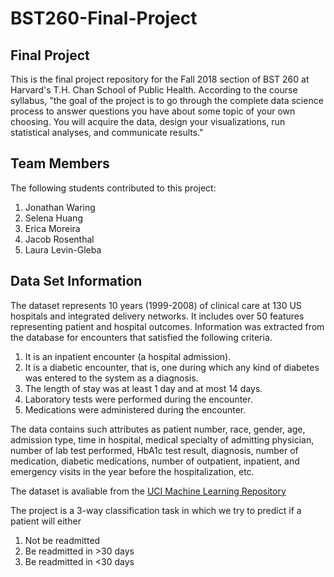 # BST260-Final-Project

## Final Project 
This is the final project repository for the Fall 2018 section of BST 260 at Harvard's T.H. Chan School of Public Health. According to the course syllabus, "the goal of the project is to go through the complete data science process to answer questions you have about some topic of your own choosing. You will acquire the data, design your visualizations, run statistical analyses, and communicate results." 

## Team Members 
The following students contributed to this project: 

1. Jonathan Waring 
2. Selena Huang 
3. Erica Moreira 
4. Jacob Rosenthal 
5. Laura Levin-Gleba

## Data Set Information 
The dataset represents 10 years (1999-2008) of clinical care at 130 US hospitals and integrated delivery networks. It includes over 50 features representing patient and hospital outcomes. Information was extracted from the database for encounters that satisfied the following criteria.

1. It is an inpatient encounter (a hospital admission).
2. It is a diabetic encounter, that is, one during which any kind of diabetes was entered to the system as a diagnosis.
3. The length of stay was at least 1 day and at most 14 days.
4. Laboratory tests were performed during the encounter.
5. Medications were administered during the encounter.

The data contains such attributes as patient number, race, gender, age, admission type, time in hospital, medical specialty of admitting physician, number of lab test performed, HbA1c test result, diagnosis, number of medication, diabetic medications, number of outpatient, inpatient, and emergency visits in the year before the hospitalization, etc. 

The dataset is avaliable from the [UCI Machine Learning Repository](https://archive.ics.uci.edu/ml/datasets/Diabetes+130-US+hospitals+for+years+1999-2008) 

The project is a 3-way classification task in which we try to predict if a patient will either 

1. Not be readmitted 
2. Be readmitted in >30 days 
3. Be readmitted in <30 days
